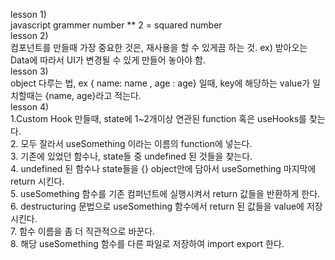lesson 1) <br/>
javascript grammer number \*\* 2 = squared number <br/>
lesson 2) <br/>
컴포넌트를 만들때 가장 중요한 것은, 재사용을 할 수 있게끔 하는 것. ex) 받아오는 Data에 따라서 UI가 변경될 수 있게 만들어 놓아야 함.<br/>
lesson 3) <br/>
object 다루는 법, ex { name: name , age : age} 일때, key에 해당하는 value가 일치할때는 {name, age}라고 적는다.<br/>
lesson 4)  <br/>
1.Custom Hook 만들때, state에 1~2개이상 연관된 function 혹은 useHooks를 찾는다.<br/> 2. 모두 잘라서 useSomething 이라는 이름의 function에 넣는다. <br/> 3. 기존에 있었던 함수나, state들 중 undefined 된 것들을 찾는다. <br/> 4. undefined 된 함수나 state들을 {} object안에 담아서 useSomething 마지막에 return 시킨다. <br/> 5. useSomething 함수를 기존 컴퍼넌트에 실행시켜서 return 값들을 반환하게 한다. <br/> 6. destructuring 문법으로 useSomething 함수에서 return 된 값들을 value에 저장시킨다. <br/> 7. 함수 이름을 좀 더 직관적으로 바꾼다. <br/> 8. 해당 useSomething 함수를 다른 파일로 저장하여 import export 한다.
